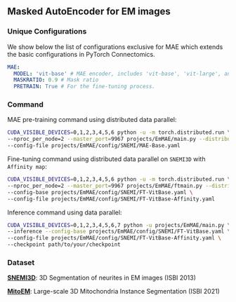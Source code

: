 ## Masked AutoEncoder for EM images

### Unique Configurations

We show below the list of configurations exclusive for MAE which extends the basic configurations in PyTorch Connectomics.

```yaml
MAE: 
  MODEL: 'vit-base' # MAE encoder, includes 'vit-base', 'vit-large', and 'vit-huge'.
  MASKRATIO: 0.9 # Mask ratio
  PRETRAIN: True # For the fine-tuning process.  
```

### Command

MAE pre-training command using distributed data parallel:

```bash
CUDA_VISIBLE_DEVICES=0,1,2,3,4,5,6 python -u -m torch.distributed.run \
--nproc_per_node=2 --master_port=9967 projects/EmMAE/main.py --distributed \
--config-file projects/EmMAE/config/SNEMI/MAE-Base.yaml 
```

Fine-tuning command using distributed data parallel on `SNEMI3D` with `Affinity map`:

```bash
CUDA_VISIBLE_DEVICES=0,1,2,3,4,5,6 python -u -m torch.distributed.run \
--nproc_per_node=2 --master_port=9967 projects/EmMAE/ftmain.py --distributed \
--config-base projects/EmMAE/config/SNEMI/FT-VitBase.yaml \
--config-file projects/EmMAE/config/SNEMI/FT-VitBase-Affinity.yaml
```

Inference command using data parallel:

```bash
CUDA_VISIBLE_DEVICES=0,1,2,3,4,5,6,7 python -u projects/EmMAE/main.py \
--inference --config-base projects/EmMAE/config/SNEMI/FT-VitBase.yaml \
--config-file projects/EmMAE/config/SNEMI/FT-VitBase-Affinity.yaml \
--checkpoint path/to/your/checkpoint
```
### Dataset

[**SNEMI3D**](https://snemi3d.grand-challenge.org/): 3D Segmentation of neurites in EM images (ISBI 2013) 

[**MitoEM**](https://mitoem.grand-challenge.org/): Large-scale 3D Mitochondria Instance Segmentation (ISBI 2021)